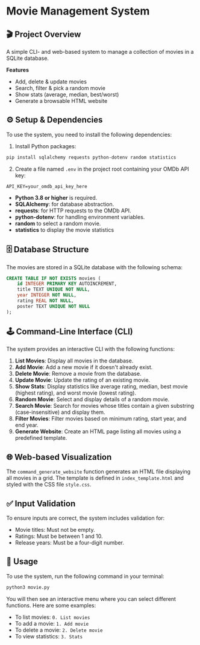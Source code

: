 #  Movie Management System

## 🎬 Project Overview
A simple CLI- and web-based system to manage a collection of movies in a SQLite database.

**Features**
- Add, delete & update movies
- Search, filter & pick a random movie
- Show stats (average, median, best/worst)
- Generate a browsable HTML website

## ⚙️ Setup & Dependencies
To use the system, you need to install the following dependencies:

1. Install Python packages:
```bash
pip install sqlalchemy requests python-dotenv random statistics
```
2. Create a file named `.env` in the project root containing your OMDb API key:
```env
API_KEY=your_omdb_api_key_here
```

- **Python 3.8 or higher** is required.
- **SQLAlchemy**: for database abstraction.
- **requests**: for HTTP requests to the OMDb API.
- **python-dotenv**: for handling environment variables.
- **random** to select a random movie.
- **statistics** to display the movie statistics

## 🗄️ Database Structure
The movies are stored in a SQLite database with the following schema:

```sql
CREATE TABLE IF NOT EXISTS movies (
    id INTEGER PRIMARY KEY AUTOINCREMENT,
    title TEXT UNIQUE NOT NULL,
    year INTEGER NOT NULL,
    rating REAL NOT NULL,
    poster TEXT UNIQUE NOT NULL
);
```

## 🕹️ Command-Line Interface (CLI)
The system provides an interactive CLI with the following functions:

1. **List Movies**: Display all movies in the database.
2. **Add Movie**: Add a new movie if it doesn't already exist.
3. **Delete Movie**: Remove a movie from the database.
4. **Update Movie**: Update the rating of an existing movie.
5. **Show Stats**: Display statistics like average rating, median, best movie (highest rating), and worst movie (lowest rating).
6. **Random Movie**: Select and display details of a random movie.
7. **Search Movie**: Search for movies whose titles contain a given substring (case-insensitive) and display them.
8. **Filter Movies**: Filter movies based on minimum rating, start year, and end year.
9. **Generate Website**: Create an HTML page listing all movies using a predefined template.

## 🌐 Web-based Visualization
The `command_generate_website` function generates an HTML file displaying all movies in a grid. The template is defined in `index_template.html` and styled with the CSS file `style.css`.

## ✅ Input Validation
To ensure inputs are correct, the system includes validation for:
- Movie titles: Must not be empty.
- Ratings: Must be between 1 and 10.
- Release years: Must be a four-digit number.

## 🚀 Usage
To use the system, run the following command in your terminal:

```bash
python3 movie.py
```

You will then see an interactive menu where you can select different functions. Here are some examples:
- To list movies: `0. List movies`
- To add a movie: `1. Add movie`
- To delete a movie: `2. Delete movie`
- To view statistics: `3. Stats`